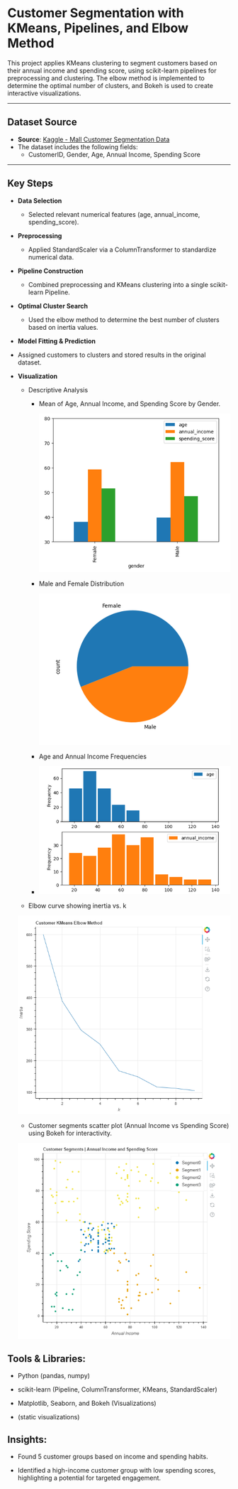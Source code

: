 # Customer Segmentation with KMeans, Pipelines, and Elbow Method

This project applies KMeans clustering to segment customers based on their annual income and spending score, using scikit-learn pipelines for preprocessing and clustering. The elbow method is implemented to determine the optimal number of clusters, and Bokeh is used to create interactive visualizations.

---

##  Dataset Source

- **Source**: [Kaggle - Mall Customer Segmentation Data](https://www.kaggle.com/datasets/vjchoudhary7/customer-segmentation-tutorial-in-python?resource=download) 
- The dataset includes the following fields:
  - CustomerID, Gender, Age, Annual Income, Spending Score

---

##  Key Steps

- **Data Selection**
  - Selected relevant numerical features (age, annual_income, spending_score).
- **Preprocessing**
  - Applied StandardScaler via a ColumnTransformer to standardize numerical data.
- **Pipeline Construction**
  - Combined preprocessing and KMeans clustering into a single scikit-learn Pipeline.
- **Optimal Cluster Search**
  - Used the elbow method to determine the best number of clusters based on inertia values.
 - **Model Fitting & Prediction**
  - Assigned customers to clusters and stored results in the original dataset.
- **Visualization**
  - Descriptive Analysis
    - Mean of Age, Annual Income, and Spending Score by Gender.
      
      ![Mean Screenshot](/image/Mean_by_Gender.png)
    - Male and Female Distribution
      
      ![Male Female Screenshot](/image/Male_Female_Distribution.png)
      
    - Age and Annual Income Frequencies
    - 
      ![Age Income Screenshot](/image/Age_Income_Frequencies.png)
      
  - Elbow curve showing inertia vs. k
 
  ![Elbow Screenshot](/image/Elbow.png)
  
  - Customer segments scatter plot (Annual Income vs Spending Score) using Bokeh for interactivity.
 
  ![Segment Screenshot](/image/Customer_Segment.png)
## Tools & Libraries:

- Python (pandas, numpy)

- scikit-learn (Pipeline, ColumnTransformer, KMeans, StandardScaler)

- Matplotlib, Seaborn, and Bokeh (Visualizations)

- (static visualizations)

##  Insights:

- Found 5 customer groups based on income and spending habits.

- Identified a high-income customer group with low spending scores, highlighting a potential for targeted engagement.


